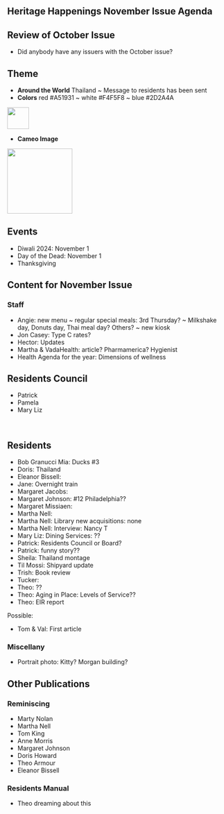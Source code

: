 
## Heritage Happenings November Issue Agenda

## Review of October Issue

* Did anybody have any issuers with the October issue?


## Theme

* **Around the World** Thailand ~ Message to residents has been sent
* **Colors** red #A51931 ~ white #F4F5F8 ~ blue #2D2A4A

<img src="https://upload.wikimedia.org/wikipedia/commons/a/a9/Flag_of_Thailand.svg" width=50 >

* **Cameo Image**

<img src="https://ideogram.ai/assets/image/lossless/response/40EAGiwqRHafnI0izAYGpA" width=150>

## Events

* Diwali 2024: November 1
* Day of the Dead: November 1
* Thanksgiving


## Content for November Issue

### Staff

* Angie: new menu ~ regular special meals: 3rd Thursday? ~  Milkshake day,  Donuts day, Thai meal day? Others? ~ new kiosk
* Jon Casey: Type C rates?
* Hector: Updates
* Martha & VadaHealth: article? Pharmamerica? Hygienist
* Health Agenda for the year: Dimensions of wellness


## Residents Council

* Patrick
* Pamela
* Mary Liz

<br>

## Residents

* Bob Granucci Mia: Ducks #3
* Doris: Thailand
* Eleanor Bissell:
* Jane: Overnight train
* Margaret Jacobs:
* Margaret Johnson: #12 Philadelphia??
* Margaret Missiaen:
* Martha Nell:
* Martha Nell: Library new acquisitions: none
* Martha Nell: Interview: Nancy T
* Mary Liz: Dining Services: ??
* Patrick: Residents Council or Board?
* Patrick: funny story??
* Sheila: Thailand montage
* Til Mossi: Shipyard update
* Trish: Book review
* Tucker:
* Theo: ??
* Theo: Aging in Place: Levels of Service??
* Theo: EIR report

Possible:

* Tom & Val: First article

### Miscellany

* Portrait photo: Kitty? Morgan building?


## Other Publications

### Reminiscing

* Marty Nolan
* Martha Nell
* Tom King
* Anne Morris
* Margaret Johnson
* Doris Howard
* Theo Armour
* Eleanor Bissell

### Residents Manual

* Theo dreaming about this
